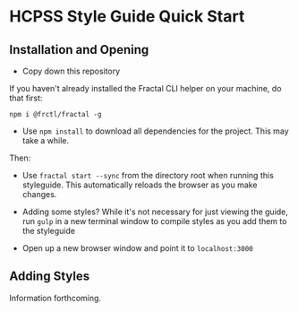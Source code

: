 # HCPSS Style Guide Quick Start

## Installation and Opening

- Copy down this repository

If you haven't already installed the Fractal CLI helper on your machine, do that first:

```shell
npm i @frctl/fractal -g
```

- Use `npm install` to download all dependencies for the project. This may take a while.

Then:

- Use `fractal start --sync` from the directory root when running this styleguide. This automatically reloads the browser as you make changes.

- Adding some styles? While it's not necessary for just viewing the guide, run `gulp` in a new terminal window to compile styles as you add them to the styleguide

- Open up a new browser window and point it to `localhost:3000`

## Adding Styles

Information forthcoming.